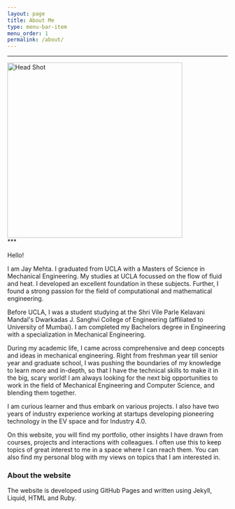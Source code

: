 ```yaml
---
layout: page
title: About Me
type: menu-bar-item
menu_order: 1
permalink: /about/
---
```


***
<section id="image">
  <img src="{{site.baseurl}}/assets/img/Head_Shot.png" class="head-shot-circle" width ="400" alt="Head Shot">
</section>
***

Hello!

I am Jay Mehta. I graduated from UCLA with a Masters of Science in Mechanical Engineering. My studies at UCLA focussed on the flow of fluid and heat. I developed an excellent foundation in these subjects. Further, I found a strong passion for the field of computational and mathematical engineering.

Before UCLA, I was a student studying at the Shri Vile Parle Kelavani Mandal's Dwarkadas J. Sanghvi College of Engineering (affiliated to University of Mumbai). I am completed my Bachelors degree in Engineering with a specialization in Mechanical Engineering.

During my academic life, I came across comprehensive and deep concepts and ideas in mechanical engineering. Right from freshman year till senior year and graduate school, I was pushing the boundaries of my knowledge to learn more and in-depth, so that I have the technical skills to make it in the big, scary world! I am always looking for the next big opportunities to work in the field of Mechanical Engineering and Computer Science, and blending them together.

I am curious learner and thus embark on various projects. I also have two years of industry experience working at startups developing pioneering technology in the EV space and for Industry 4.0.

On this website, you will find my portfolio, other insights I have drawn from courses, projects and interactions with colleagues. I often use this to keep topics of great interest to me in a space where I can reach them. You can also find my personal blog with my views on topics that I am interested in.

### About the website

The website is developed using GitHub Pages and written using Jekyll, Liquid, HTML and Ruby.
